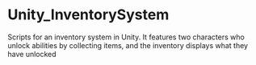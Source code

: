 # Unity_InventorySystem
Scripts for an inventory system in Unity. It features two characters who unlock abilities by collecting items, and the inventory displays what they have unlocked
